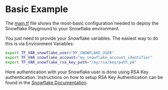 # Basic Example

The [main.tf](./main.tf) file shows the most-basic configuration needed to deploy the Snowflake Playground to your Snowflake environment.

You just need to provide your Snowflake variables. The easiest way to do this is via Environment Variables:

```zsh
export TF_VAR_snowflake_user="MY_SNOWFLAKE_USER"
export TF_VAR_snowflake_account="my_snowflake_account_identifier"
export TF_VAR_snowflake_rsa_key_path="/my/rsa/key/path.p8"
```

Here authentication with your Snowflake user is done using RSA Key authentication. Instructions on how to setup RSA Key Authentication can be found in the [Snowflake Documentation](https://docs.snowflake.com/en/user-guide/key-pair-auth#configuring-key-pair-authentication).
